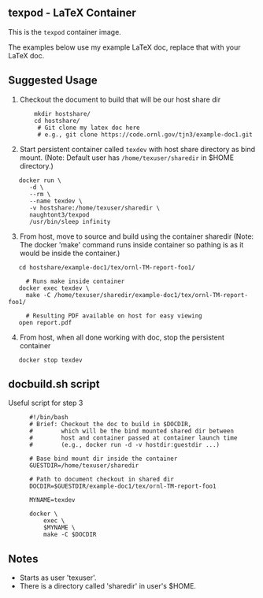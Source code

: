 texpod - LaTeX Container
------------------------

This is the `texpod` container image.

The examples below use my example LaTeX doc,
replace that with your LaTeX doc.


Suggested Usage
---------------

 1. Checkout the document to build that will be our host share dir

    ```
        mkdir hostshare/
        cd hostshare/
         # Git clone my latex doc here
         # e.g., git clone https://code.ornl.gov/tjn3/example-doc1.git
    ```

 2. Start persistent container called `texdev` with host share directory
    as bind mount.
    (Note: Default user has `/home/texuser/sharedir` in $HOME directory.)

  ```
     docker run \
        -d \
        --rm \
        --name texdev \
        -v hostshare:/home/texuser/sharedir \
        naughtont3/texpod
        /usr/bin/sleep infinity
  ```

  3. From host, move to source and build using the container sharedir
     (Note: The docker 'make' command runs inside container so pathing
      is as it would be inside the container.)

  ```
     cd hostshare/example-doc1/tex/ornl-TM-report-foo1/

       # Runs make inside container
     docker exec texdev \
       make -C /home/texuser/sharedir/example-doc1/tex/ornl-TM-report-foo1/

       # Resulting PDF available on host for easy viewing
     open report.pdf
  ```

  4. From host, when all done working with doc, stop the persistent container

  ```
     docker stop texdev
  ```


docbuild.sh script
---------------------

Useful script for step 3

  ```
        #!/bin/bash
        # Brief: Checkout the doc to build in $DOCDIR,
        #        which will be the bind mounted shared dir between
        #        host and container passed at container launch time
        #        (e.g., docker run -d -v hostdir:guestdir ...)

        # Base bind mount dir inside the container
        GUESTDIR=/home/texuser/sharedir

        # Path to document checkout in shared dir
        DOCDIR=$GUESTDIR/example-doc1/tex/ornl-TM-report-foo1

        MYNAME=texdev

        docker \
            exec \
            $MYNAME \
            make -C $DOCDIR
  ```

Notes
-----
 - Starts as user 'texuser'.
 - There is a directory called 'sharedir' in user's $HOME.


